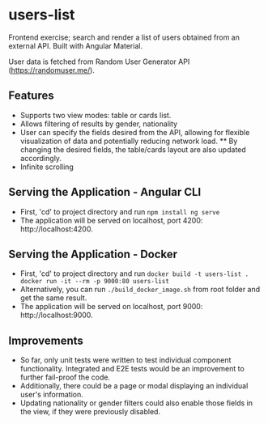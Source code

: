 # users-list
Frontend exercise; search and render a list of users obtained from an external API. Built with Angular Material.

User data is fetched from Random User Generator API (https://randomuser.me/).

## Features
* Supports two view modes: table or cards list.
* Allows filtering of results by gender, nationality
* User can specify the fields desired from the API, allowing for flexible visualization of data and potentially reducing network load.
** By changing the desired fields, the table/cards layout are also updated accordingly.
* Infinite scrolling

## Serving the Application - Angular CLI
* First, 'cd' to project directory and run
`
npm install
ng serve
`
* The application will be served on localhost, port 4200: http://localhost:4200.



## Serving the Application - Docker
* First, 'cd' to project directory and run
`
docker build -t users-list .
docker run -it --rm -p 9000:80 users-list
`
* Alternatively, you can run `./build_docker_image.sh` from root folder and get the same result.
* The application will be served on localhost, port 9000: http://localhost:9000.

## Improvements
* So far, only unit tests were written to test individual component functionality. Integrated and E2E tests would be an improvement to further fail-proof the code.
* Additionally, there could be a page or modal displaying an individual user's information.
* Updating nationality or gender filters could also enable those fields in the view, if they were previously disabled.
